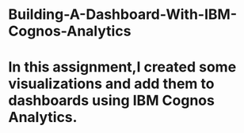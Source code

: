 # Building-A-Dashboard-With-IBM-Cognos-Analytics
# In this assignment,I created some visualizations and add them to dashboards using IBM Cognos Analytics.

